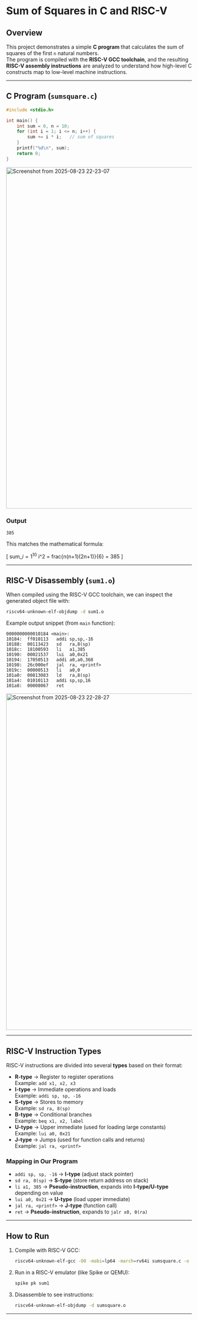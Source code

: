 # Sum of Squares in C and RISC-V

## Overview
This project demonstrates a simple **C program** that calculates the sum of squares of the first `n` natural numbers.  
The program is compiled with the **RISC-V GCC toolchain**, and the resulting **RISC-V assembly instructions** are analyzed to understand how high-level C constructs map to low-level machine instructions.

---

## C Program (`sumsquare.c`)
```c
#include <stdio.h>

int main() {
    int sum = 0, n = 10;
    for (int i = 1; i <= n; i++) {
        sum += i * i;   // sum of squares
    }
    printf("%d\n", sum);
    return 0;
}
```
<img width="1920" height="923" alt="Screenshot from 2025-08-23 22-23-07" src="https://github.com/user-attachments/assets/6eb635c0-8df6-4079-bd08-9163579fc6b6" />

### Output
```
385
```
This matches the mathematical formula:

[
sum_${i=1}^10$ i^2 = frac{n(n+1)(2n+1)}{6} = 385
]

---

##  RISC-V Disassembly (`sum1.o`)
When compiled using the RISC-V GCC toolchain, we can inspect the generated object file with:

```bash
riscv64-unknown-elf-objdump -d sum1.o
```

Example output snippet (from `main` function):

```
0000000000010184 <main>:
10184:  ff010113   addi sp,sp,-16
10188:  00113423   sd   ra,8(sp)
1018c:  18100593   li   a1,385
10190:  00021537   lui  a0,0x21
10194:  17050513   addi a0,a0,368
10198:  26c000ef   jal  ra, <printf>
1019c:  00000513   li   a0,0
101a0:  00813083   ld   ra,8(sp)
101a4:  01010113   addi sp,sp,16
101a8:  00008067   ret
```
<img width="955" height="910" alt="Screenshot from 2025-08-23 22-28-27" src="https://github.com/user-attachments/assets/d8b52308-e9db-476c-a0d6-ad5199bceb7f" />

---

##  RISC-V Instruction Types
RISC-V instructions are divided into several **types** based on their format:

- **R-type** → Register to register operations  
  Example: `add x1, x2, x3`
- **I-type** → Immediate operations and loads  
  Example: `addi sp, sp, -16`
- **S-type** → Stores to memory  
  Example: `sd ra, 8(sp)`
- **B-type** → Conditional branches  
  Example: `beq x1, x2, label`
- **U-type** → Upper immediate (used for loading large constants)  
  Example: `lui a0, 0x21`
- **J-type** → Jumps (used for function calls and returns)  
  Example: `jal ra, <printf>`

### Mapping in Our Program
- `addi sp, sp, -16` → **I-type** (adjust stack pointer)  
- `sd ra, 8(sp)` → **S-type** (store return address on stack)  
- `li a1, 385` → **Pseudo-instruction**, expands into **I-type/U-type** depending on value  
- `lui a0, 0x21` → **U-type** (load upper immediate)  
- `jal ra, <printf>` → **J-type** (function call)  
- `ret` → **Pseudo-instruction**, expands to `jalr x0, 0(ra)`  

---

## How to Run
1. Compile with RISC-V GCC:
   ```bash
   riscv64-unknown-elf-gcc -O0 -mabi=lp64 -march=rv64i sumsquare.c -o sum1
   ```
2. Run in a RISC-V emulator (like Spike or QEMU):
   ```bash
   spike pk sum1
   ```
3. Disassemble to see instructions:
   ```bash
   riscv64-unknown-elf-objdump -d sumsquare.o
   ```

---
